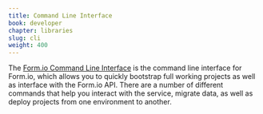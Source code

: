 ```yaml
---
title: Command Line Interface
book: developer
chapter: libraries
slug: cli
weight: 400
---
```

The [Form.io Command Line Interface](https://github.com/formio/formio-cli) is the command line interface for Form.io, which allows you to quickly bootstrap full working projects as well as interface with the Form.io API. There are a number of different commands that help you interact with the service, migrate data, as well as deploy projects from one environment to another.
